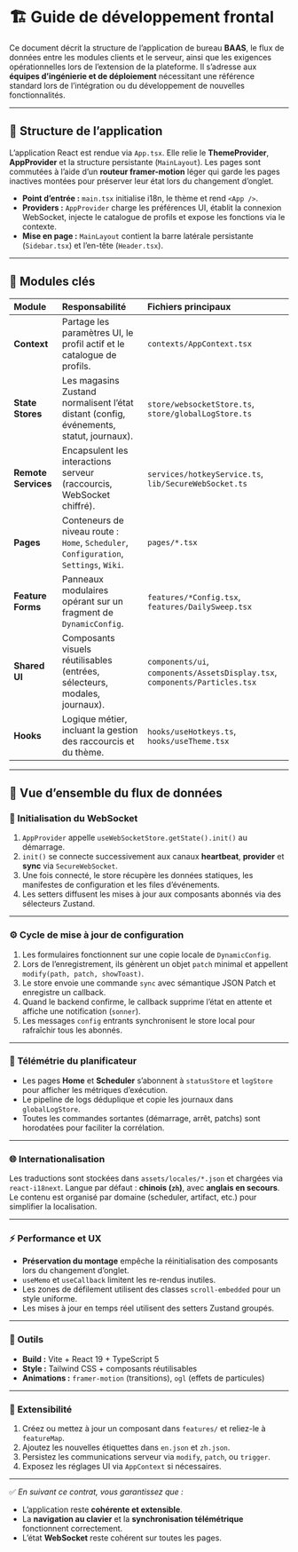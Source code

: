 
# 🏗️ Guide de développement frontal

Ce document décrit la structure de l’application de bureau **BAAS**, le flux de données entre les modules clients et le serveur, ainsi que les exigences opérationnelles lors de l’extension de la plateforme.
Il s’adresse aux **équipes d’ingénierie et de déploiement** nécessitant une référence standard lors de l’intégration ou du développement de nouvelles fonctionnalités.

---

## 🧩 Structure de l’application

L’application React est rendue via `App.tsx`. Elle relie le **ThemeProvider**, **AppProvider** et la structure persistante (`MainLayout`).
Les pages sont commutées à l’aide d’un **routeur framer-motion** léger qui garde les pages inactives montées pour préserver leur état lors du changement d’onglet.

* **Point d’entrée :** `main.tsx` initialise i18n, le thème et rend `<App />`.
* **Providers :** `AppProvider` charge les préférences UI, établit la connexion WebSocket, injecte le catalogue de profils et expose les fonctions via le contexte.
* **Mise en page :** `MainLayout` contient la barre latérale persistante (`Sidebar.tsx`) et l’en-tête (`Header.tsx`).

---

## 🧱 Modules clés

| Module              | Responsabilité                                                                          | Fichiers principaux                                                         |
| :------------------ | :-------------------------------------------------------------------------------------- | :-------------------------------------------------------------------------- |
| **Context**         | Partage les paramètres UI, le profil actif et le catalogue de profils.                  | `contexts/AppContext.tsx`                                                   |
| **State Stores**    | Les magasins Zustand normalisent l’état distant (config, événements, statut, journaux). | `store/websocketStore.ts`, `store/globalLogStore.ts`                        |
| **Remote Services** | Encapsulent les interactions serveur (raccourcis, WebSocket chiffré).                   | `services/hotkeyService.ts`, `lib/SecureWebSocket.ts`                       |
| **Pages**           | Conteneurs de niveau route : `Home`, `Scheduler`, `Configuration`, `Settings`, `Wiki`.  | `pages/*.tsx`                                                               |
| **Feature Forms**   | Panneaux modulaires opérant sur un fragment de `DynamicConfig`.                         | `features/*Config.tsx`, `features/DailySweep.tsx`                           |
| **Shared UI**       | Composants visuels réutilisables (entrées, sélecteurs, modales, journaux).              | `components/ui`, `components/AssetsDisplay.tsx`, `components/Particles.tsx` |
| **Hooks**           | Logique métier, incluant la gestion des raccourcis et du thème.                         | `hooks/useHotkeys.ts`, `hooks/useTheme.tsx`                                 |

---

## 🔄 Vue d’ensemble du flux de données

### 🔌 Initialisation du WebSocket

1. `AppProvider` appelle `useWebSocketStore.getState().init()` au démarrage.
2. `init()` se connecte successivement aux canaux **heartbeat**, **provider** et **sync** via `SecureWebSocket`.
3. Une fois connecté, le store récupère les données statiques, les manifestes de configuration et les files d’événements.
4. Les setters diffusent les mises à jour aux composants abonnés via des sélecteurs Zustand.

---

### ⚙️ Cycle de mise à jour de configuration

1. Les formulaires fonctionnent sur une copie locale de `DynamicConfig`.
2. Lors de l’enregistrement, ils génèrent un objet `patch` minimal et appellent `modify(path, patch, showToast)`.
3. Le store envoie une commande `sync` avec sémantique JSON Patch et enregistre un callback.
4. Quand le backend confirme, le callback supprime l’état en attente et affiche une notification (`sonner`).
5. Les messages `config` entrants synchronisent le store local pour rafraîchir tous les abonnés.

---

### 📡 Télémétrie du planificateur

* Les pages **Home** et **Scheduler** s’abonnent à `statusStore` et `logStore` pour afficher les métriques d’exécution.
* Le pipeline de logs déduplique et copie les journaux dans `globalLogStore`.
* Toutes les commandes sortantes (démarrage, arrêt, patchs) sont horodatées pour faciliter la corrélation.

---

### 🌐 Internationalisation

Les traductions sont stockées dans `assets/locales/*.json` et chargées via `react-i18next`.
Langue par défaut : **chinois (`zh`)**, avec **anglais en secours**.
Le contenu est organisé par domaine (scheduler, artifact, etc.) pour simplifier la localisation.

---

### ⚡ Performance et UX

* **Préservation du montage** empêche la réinitialisation des composants lors du changement d’onglet.
* `useMemo` et `useCallback` limitent les re-rendus inutiles.
* Les zones de défilement utilisent des classes `scroll-embedded` pour un style uniforme.
* Les mises à jour en temps réel utilisent des setters Zustand groupés.

---

### 🧰 Outils

* **Build :** Vite + React 19 + TypeScript 5
* **Style :** Tailwind CSS + composants réutilisables
* **Animations :** `framer-motion` (transitions), `ogl` (effets de particules)

---

### 🚀 Extensibilité

1. Créez ou mettez à jour un composant dans `features/` et reliez-le à `featureMap`.
2. Ajoutez les nouvelles étiquettes dans `en.json` et `zh.json`.
3. Persistez les communications serveur via `modify`, `patch`, ou `trigger`.
4. Exposez les réglages UI via `AppContext` si nécessaires.

---

✅ *En suivant ce contrat, vous garantissez que :*

* L’application reste **cohérente et extensible**.
* La **navigation au clavier** et la **synchronisation télémétrique** fonctionnent correctement.
* L’état **WebSocket** reste cohérent sur toutes les pages.
